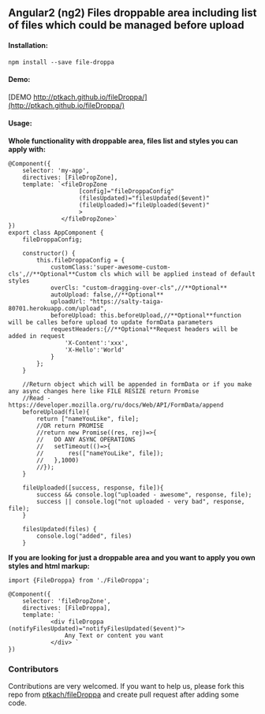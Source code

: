 ## Angular2 (ng2) Files droppable area including list of files which could be managed before upload

#### Installation:

```
npm install --save file-droppa
```

#### Demo:
[DEMO http://ptkach.github.io/fileDroppa/](http://ptkach.github.io/fileDroppa/)

#### Usage:

**Whole functionality with droppable area, files list and styles you can apply with:**

```
@Component({
    selector: 'my-app',
    directives: [FileDropZone],
    template: `<fileDropZone 
                    [config]="fileDroppaConfig"
                    (filesUpdated)="filesUpdated($event)"
                    (fileUploaded)="fileUploaded($event)"
                    >
               </fileDropZone>`
})
export class AppComponent {
    fileDroppaConfig;

    constructor() {
        this.fileDroppaConfig = {
            customClass:'super-awesome-custom-cls',//**Optional**Custom cls which will be applied instead of default styles
            overCls: "custom-dragging-over-cls",//**Optional**
            autoUpload: false,//**Optional**
            uploadUrl: "https://salty-taiga-80701.herokuapp.com/upload",
            beforeUpload: this.beforeUpload,//**Optional**function will be calles before upload to update formData parameters
            requestHeaders:{//**Optional**Request headers will be added in request
                'X-Content':'xxx',
                'X-Hello':'World'
            }
        };
    }

    //Return object which will be appended in formData or if you make any async changes here like FILE RESIZE return Promise
    //Read - https://developer.mozilla.org/ru/docs/Web/API/FormData/append
    beforeUpload(file){
        return ["nameYouLike", file];
        //OR return PROMISE
        //return new Promise((res, rej)=>{
        //   DO ANY ASYNC OPERATIONS 
        //   setTimeout(()=>{
        //       res(["nameYouLike", file]);
        //   },1000)
        //});
    }

    fileUploaded([success, response, file]){
        success && console.log("uploaded - awesome", response, file);
        success || console.log("not uploaded - very bad", response, file);
    }

    filesUpdated(files) {
        console.log("added", files)
    }

```

**If you are looking for just a droppable area and you want to apply you own styles and html markup:**

```
import {FileDroppa} from './FileDroppa';

@Component({
    selector: 'fileDropZone',
    directives: [FileDroppa],
    template: `
            <div fileDroppa (notifyFilesUpdated)="notifyFilesUpdated($event)">
                Any Text or content you want
            </div> `
})

```

### Contributors
Contributions are very welcomed.
If you want to help us, please fork this repo from [ptkach/fileDroppa](ptkach/fileDroppa) and create pull request after adding some code.
